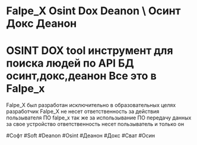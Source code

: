 # Falpe_X Osint Dox Deanon \ Осинт Докс Деанон
OSINT DOX tool инструмент для поиска людей по API БД осинт,докс,деанон Все это в Falpe_x
============================================================


Falpe_X был разработан исключительно в образовательных целях разработчик Falpe_X не несет ответственность за действия пользывателя ПО falpe_x так же за использывание ПО передачу данных за свое устройство ответственность несет пользыватель и только он

#Софт #Soft #Deanon #Osint #Деанон #Докс #Сват #Осин 
